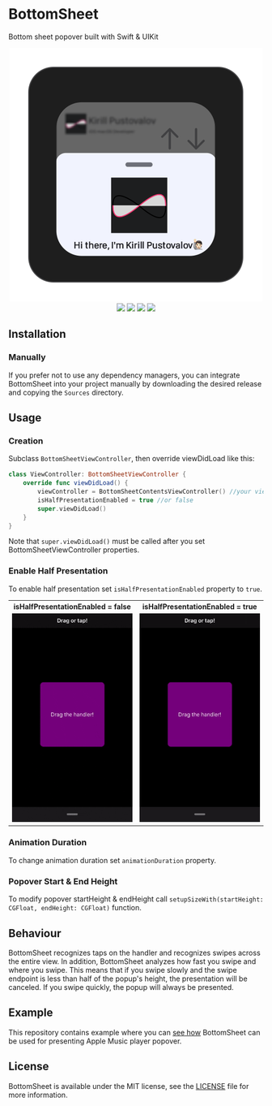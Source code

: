 # BottomSheet
Bottom sheet popover built with Swift & UIKit

<p align="center">  
    <img src = "Assets/Logo.png" /> <br>
    <img src = "https://img.shields.io/badge/platform-iOS%2011.0%2B-lightgrey" />
    <img src = "https://img.shields.io/badge/swift-5.0-orange.svg" />
    <img src = "https://img.shields.io/badge/cocoapods-✔-green.svg" />
    <img src = "https://img.shields.io/badge/license-MIT-blue.svg" />
</p>

## Installation

### Manually
If you prefer not to use any dependency managers, you can integrate BottomSheet into your project manually by downloading the desired release and copying the `Sources` directory.

## Usage

### Creation
Subclass `BottomSheetViewController`, then override viewDidLoad like this:
```swift
class ViewController: BottomSheetViewController {
    override func viewDidLoad() {
        viewController = BottomSheetContentsViewController() //your view controller
        isHalfPresentationEnabled = true //or false
        super.viewDidLoad()
    }
}
```
Note that `super.viewDidLoad()` must be called after you set BottomSheetViewController properties.

### Enable Half Presentation
To enable half presentation set `isHalfPresentationEnabled` property to `true`.
<table  align="center">
	<tr>
		<th>isHalfPresentationEnabled = false</th>
		<th>isHalfPresentationEnabled = true</th>
 	</tr>
 	<tr>
  		<td><img src = "Assets/Demo.gif" /></td>
   		<td><img src = "Assets/isHalfPresentationEnabledDemo.gif" /></td>
 	</tr>
</table>

### Animation Duration
To change animation duration set `animationDuration` property.

### Popover Start & End Height
To modify popover startHeight & endHeight call `setupSizeWith(startHeight: CGFloat, endHeight: CGFloat)` function.

## Behaviour
BottomSheet recognizes taps on the handler and recognizes swipes across the entire view.
In addition, BottomSheet analyzes how fast you swipe and where you swipe. This means that if you swipe slowly and the swipe endpoint is less than half of the popup's height, the presentation will be canceled. If you swipe quickly, the popup will always be presented.

## Example
This repository contains example where you can [see how](Example/ViewController.swift) BottomSheet can be used for presenting Apple Music player popover.

## License
BottomSheet is available under the MIT license, see the [LICENSE](LICENSE) file for more information.
